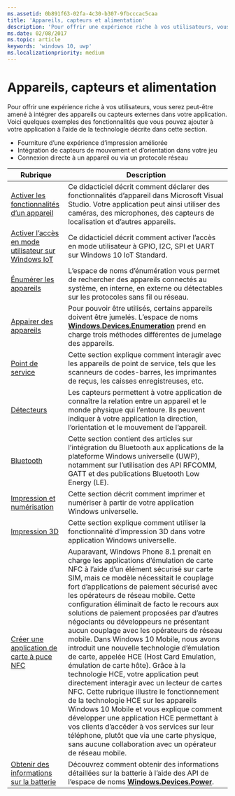 ```yaml
---
ms.assetid: 0b891f63-02fa-4c30-b307-9fbcccac5caa
title: 'Appareils, capteurs et alimentation'
description: 'Pour offrir une expérience riche à vos utilisateurs, vous serez peut-être amené à intégrer des appareils ou capteurs externes dans votre application.'
ms.date: 02/08/2017
ms.topic: article
keywords: 'windows 10, uwp'
ms.localizationpriority: medium
---
```

# <a name="devices-sensors-and-power"></a>Appareils, capteurs et alimentation


Pour offrir une expérience riche à vos utilisateurs, vous serez peut-être amené à intégrer des appareils ou capteurs externes dans votre application. Voici quelques exemples des fonctionnalités que vous pouvez ajouter à votre application à l’aide de la technologie décrite dans cette section.

-   Fourniture d’une expérience d’impression améliorée
-   Intégration de capteurs de mouvement et d’orientation dans votre jeu
-   Connexion directe à un appareil ou via un protocole réseau

| Rubrique | Description |
|-------|-------------|
| [Activer les fonctionnalités d’un appareil](enable-device-capabilities.md) | Ce didacticiel décrit comment déclarer des fonctionnalités d’appareil dans Microsoft Visual Studio. Votre application peut ainsi utiliser des caméras, des microphones, des capteurs de localisation et d’autres appareils. | 
| [Activer l’accès en mode utilisateur sur Windows IoT](enable-usermode-access.md) | Ce didacticiel décrit comment activer l’accès en mode utilisateur à GPIO, I2C, SPI et UART sur Windows 10 IoT Standard. |
| [Énumérer les appareils](enumerate-devices.md) | L’espace de noms d’énumération vous permet de rechercher des appareils connectés au système, en interne, en externe ou détectables sur les protocoles sans fil ou réseau. |
| [Appairer des appareils](pair-devices.md) | Pour pouvoir être utilisés, certains appareils doivent être jumelés. L’espace de noms [<strong>Windows.Devices.Enumeration</strong>](https://msdn.microsoft.com/library/windows/apps/BR225459) prend en charge trois méthodes différentes de jumelage des appareils. |
| [Point de service](point-of-service.md) | Cette section explique comment interagir avec les appareils de point de service, tels que les scanneurs de codes-barres, les imprimantes de reçus, les caisses enregistreuses, etc. | 
| [Détecteurs](sensors.md) | Les capteurs permettent à votre application de connaître la relation entre un appareil et le monde physique qui l’entoure. Ils peuvent indiquer à votre application la direction, l’orientation et le mouvement de l’appareil. |
| [Bluetooth](bluetooth.md) | Cette section contient des articles sur l’intégration du Bluetooth aux applications de la plateforme Windows universelle (UWP), notamment sur l’utilisation des API RFCOMM, GATT et des publications Bluetooth Low Energy (LE). | 
| [Impression et numérisation](printing-and-scanning.md) | Cette section décrit comment imprimer et numériser à partir de votre application Windows universelle. | 
| [Impression 3D](3d-printing.md) | Cette section explique comment utiliser la fonctionnalité d’impression 3D dans votre application Windows universelle. |
| [Créer une application de carte à puce NFC](host-card-emulation.md) | Auparavant, Windows Phone 8.1 prenait en charge les applications d’émulation de carte NFC à l’aide d’un élément sécurisé sur carte SIM, mais ce modèle nécessitait le couplage fort d’applications de paiement sécurisé avec les opérateurs de réseau mobile. Cette configuration éliminait de facto le recours aux solutions de paiement proposées par d’autres négociants ou développeurs ne présentant aucun couplage avec les opérateurs de réseau mobile. Dans Windows 10 Mobile, nous avons introduit une nouvelle technologie d’émulation de carte, appelée HCE (Host Card Emulation, émulation de carte hôte). Grâce à la technologie HCE, votre application peut directement interagir avec un lecteur de cartes NFC. Cette rubrique illustre le fonctionnement de la technologie HCE sur les appareils Windows 10 Mobile et vous explique comment développer une application HCE permettant à vos clients d’accéder à vos services sur leur téléphone, plutôt que via une carte physique, sans aucune collaboration avec un opérateur de réseau mobile. |
| [Obtenir des informations sur la batterie](get-battery-info.md) | Découvrez comment obtenir des informations détaillées sur la batterie à l’aide des API de l’espace de noms [<strong>Windows.Devices.Power</strong>](https://msdn.microsoft.com/library/windows/apps/Dn895017). |

